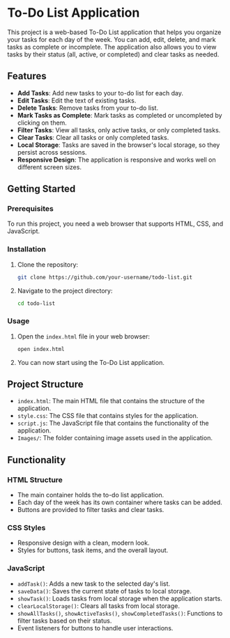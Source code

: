 # To-Do List Application

This project is a web-based To-Do List application that helps you organize your tasks for each day of the week. You can add, edit, delete, and mark tasks as complete or incomplete. The application also allows you to view tasks by their status (all, active, or completed) and clear tasks as needed.

## Features

- **Add Tasks**: Add new tasks to your to-do list for each day.
- **Edit Tasks**: Edit the text of existing tasks.
- **Delete Tasks**: Remove tasks from your to-do list.
- **Mark Tasks as Complete**: Mark tasks as completed or uncompleted by clicking on them.
- **Filter Tasks**: View all tasks, only active tasks, or only completed tasks.
- **Clear Tasks**: Clear all tasks or only completed tasks.
- **Local Storage**: Tasks are saved in the browser's local storage, so they persist across sessions.
- **Responsive Design**: The application is responsive and works well on different screen sizes.

## Getting Started

### Prerequisites

To run this project, you need a web browser that supports HTML, CSS, and JavaScript.

### Installation

1. Clone the repository:
    ```sh
    git clone https://github.com/your-username/todo-list.git
    ```
2. Navigate to the project directory:
    ```sh
    cd todo-list
    ```

### Usage

1. Open the `index.html` file in your web browser:
    ```sh
    open index.html
    ```

2. You can now start using the To-Do List application.

## Project Structure

- `index.html`: The main HTML file that contains the structure of the application.
- `style.css`: The CSS file that contains styles for the application.
- `script.js`: The JavaScript file that contains the functionality of the application.
- `Images/`: The folder containing image assets used in the application.

## Functionality

### HTML Structure

- The main container holds the to-do list application.
- Each day of the week has its own container where tasks can be added.
- Buttons are provided to filter tasks and clear tasks.

### CSS Styles

- Responsive design with a clean, modern look.
- Styles for buttons, task items, and the overall layout.

### JavaScript

- `addTask()`: Adds a new task to the selected day's list.
- `saveData()`: Saves the current state of tasks to local storage.
- `showTask()`: Loads tasks from local storage when the application starts.
- `clearLocalStorage()`: Clears all tasks from local storage.
- `showAllTasks()`, `showActiveTasks()`, `showCompletedTasks()`: Functions to filter tasks based on their status.
- Event listeners for buttons to handle user interactions.
